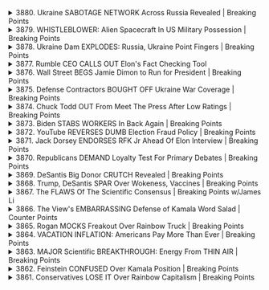 <details>
<summary>3880. Ukraine SABOTAGE NETWORK Across Russia Revealed | Breaking Points</summary><br>

<a href="https://www.youtube.com/watch?v=-6h6WuzVvB4" target="_blank">
    <img src="https://img.youtube.com/vi/-6h6WuzVvB4/maxresdefault.jpg" 
        alt="[Youtube]" width="200">
</a>

# Ukraine SABOTAGE NETWORK Across Russia Revealed | Breaking Points


</details>

<details>
<summary>3879. WHISTLEBLOWER: Alien Spacecraft In US Military Possession | Breaking Points</summary><br>

<a href="https://www.youtube.com/watch?v=-K4PwLz_uvg" target="_blank">
    <img src="https://img.youtube.com/vi/-K4PwLz_uvg/maxresdefault.jpg" 
        alt="[Youtube]" width="200">
</a>

# WHISTLEBLOWER: Alien Spacecraft In US Military Possession | Breaking Points


</details>

<details>
<summary>3878. Ukraine Dam EXPLODES: Russia, Ukraine Point Fingers | Breaking Points</summary><br>

<a href="https://www.youtube.com/watch?v=twsB1bZVvME" target="_blank">
    <img src="https://img.youtube.com/vi/twsB1bZVvME/maxresdefault.jpg" 
        alt="[Youtube]" width="200">
</a>

# Ukraine Dam EXPLODES: Russia, Ukraine Point Fingers | Breaking Points


</details>

<details>
<summary>3877. Rumble CEO CALLS OUT Elon's Fact Checking Tool</summary><br>

<a href="https://www.youtube.com/watch?v=2EmMjnKMXrM" target="_blank">
    <img src="https://img.youtube.com/vi/2EmMjnKMXrM/maxresdefault.jpg" 
        alt="[Youtube]" width="200">
</a>

# Rumble CEO CALLS OUT Elon's Fact Checking Tool


</details>

<details>
<summary>3876. Wall Street BEGS Jamie Dimon to Run for President | Breaking Points</summary><br>

<a href="https://www.youtube.com/watch?v=N8eG6_xju5w" target="_blank">
    <img src="https://img.youtube.com/vi/N8eG6_xju5w/maxresdefault.jpg" 
        alt="[Youtube]" width="200">
</a>

# Wall Street BEGS Jamie Dimon to Run for President | Breaking Points


</details>

<details>
<summary>3875. Defense Contractors BOUGHT OFF Ukraine War Coverage | Breaking Points</summary><br>

<a href="https://www.youtube.com/watch?v=VkXgd1qSLKQ" target="_blank">
    <img src="https://img.youtube.com/vi/VkXgd1qSLKQ/maxresdefault.jpg" 
        alt="[Youtube]" width="200">
</a>

# Defense Contractors BOUGHT OFF Ukraine War Coverage | Breaking Points


</details>

<details>
<summary>3874. Chuck Todd OUT From Meet The Press After Low Ratings | Breaking Points</summary><br>

<a href="https://www.youtube.com/watch?v=MkQcjYJXfTY" target="_blank">
    <img src="https://img.youtube.com/vi/MkQcjYJXfTY/maxresdefault.jpg" 
        alt="[Youtube]" width="200">
</a>

# Chuck Todd OUT From Meet The Press After Low Ratings | Breaking Points


</details>

<details>
<summary>3873. Biden STABS WORKERS In Back Again | Breaking Points</summary><br>

<a href="https://www.youtube.com/watch?v=-xlSsD4GANA" target="_blank">
    <img src="https://img.youtube.com/vi/-xlSsD4GANA/maxresdefault.jpg" 
        alt="[Youtube]" width="200">
</a>

# Biden STABS WORKERS In Back Again | Breaking Points


</details>

<details>
<summary>3872. YouTube REVERSES DUMB Election Fraud Policy | Breaking Points</summary><br>

<a href="https://www.youtube.com/watch?v=mbN9KCyVIpg" target="_blank">
    <img src="https://img.youtube.com/vi/mbN9KCyVIpg/maxresdefault.jpg" 
        alt="[Youtube]" width="200">
</a>

# YouTube REVERSES DUMB Election Fraud Policy | Breaking Points


</details>

<details>
<summary>3871. Jack Dorsey ENDORSES RFK Jr Ahead Of Elon Interview | Breaking Points</summary><br>

<a href="https://www.youtube.com/watch?v=IAFk95TaD88" target="_blank">
    <img src="https://img.youtube.com/vi/IAFk95TaD88/maxresdefault.jpg" 
        alt="[Youtube]" width="200">
</a>

# Jack Dorsey ENDORSES RFK Jr Ahead Of Elon Interview | Breaking Points


</details>

<details>
<summary>3870. Republicans DEMAND Loyalty Test For Primary Debates | Breaking Points</summary><br>

<a href="https://www.youtube.com/watch?v=Ccx1PMGa3r4" target="_blank">
    <img src="https://img.youtube.com/vi/Ccx1PMGa3r4/maxresdefault.jpg" 
        alt="[Youtube]" width="200">
</a>

# Republicans DEMAND Loyalty Test For Primary Debates | Breaking Points


</details>

<details>
<summary>3869. DeSantis Big Donor CRUTCH Revealed | Breaking Points</summary><br>

<a href="https://www.youtube.com/watch?v=ZrMXrgDpcSA" target="_blank">
    <img src="https://img.youtube.com/vi/ZrMXrgDpcSA/maxresdefault.jpg" 
        alt="[Youtube]" width="200">
</a>

# DeSantis Big Donor CRUTCH Revealed | Breaking Points


</details>

<details>
<summary>3868. Trump, DeSantis SPAR Over Wokeness, Vaccines | Breaking Points</summary><br>

<a href="https://www.youtube.com/watch?v=SEdMLhDcDh0" target="_blank">
    <img src="https://img.youtube.com/vi/SEdMLhDcDh0/maxresdefault.jpg" 
        alt="[Youtube]" width="200">
</a>

# Trump, DeSantis SPAR Over Wokeness, Vaccines | Breaking Points


</details>

<details>
<summary>3867. The FLAWS Of The Scientific Consensus | Breaking Points w/James Li</summary><br>

<a href="https://www.youtube.com/watch?v=WY73ntAWihE" target="_blank">
    <img src="https://img.youtube.com/vi/WY73ntAWihE/maxresdefault.jpg" 
        alt="[Youtube]" width="200">
</a>

# The FLAWS Of The Scientific Consensus | Breaking Points w/James Li


</details>

<details>
<summary>3866. The View's EMBARRASSING Defense of Kamala Word Salad | Counter Points</summary><br>

<a href="https://www.youtube.com/watch?v=uymHSFjZ-gk" target="_blank">
    <img src="https://img.youtube.com/vi/uymHSFjZ-gk/maxresdefault.jpg" 
        alt="[Youtube]" width="200">
</a>

# The View's EMBARRASSING Defense of Kamala Word Salad | Counter Points


</details>

<details>
<summary>3865. Rogan MOCKS Freakout Over Rainbow Truck | Breaking Points</summary><br>

<a href="https://www.youtube.com/watch?v=UU5bc5asgBQ" target="_blank">
    <img src="https://img.youtube.com/vi/UU5bc5asgBQ/maxresdefault.jpg" 
        alt="[Youtube]" width="200">
</a>

# Rogan MOCKS Freakout Over Rainbow Truck | Breaking Points


</details>

<details>
<summary>3864. VACATION INFLATION: Americans Pay More Than Ever | Breaking Points</summary><br>

<a href="https://www.youtube.com/watch?v=pVpUZ-irtH0" target="_blank">
    <img src="https://img.youtube.com/vi/pVpUZ-irtH0/maxresdefault.jpg" 
        alt="[Youtube]" width="200">
</a>

# VACATION INFLATION: Americans Pay More Than Ever | Breaking Points


</details>

<details>
<summary>3863. MAJOR Scientific BREAKTHROUGH: Energy From THIN AIR | Breaking Points</summary><br>

<a href="https://www.youtube.com/watch?v=jBzzdIspROc" target="_blank">
    <img src="https://img.youtube.com/vi/jBzzdIspROc/maxresdefault.jpg" 
        alt="[Youtube]" width="200">
</a>

# MAJOR Scientific BREAKTHROUGH: Energy From THIN AIR | Breaking Points


</details>

<details>
<summary>3862. Feinstein CONFUSED Over Kamala Position | Breaking Points</summary><br>

<a href="https://www.youtube.com/watch?v=Bqc9h8cHeaE" target="_blank">
    <img src="https://img.youtube.com/vi/Bqc9h8cHeaE/maxresdefault.jpg" 
        alt="[Youtube]" width="200">
</a>

# Feinstein CONFUSED Over Kamala Position | Breaking Points


</details>

<details>
<summary>3861. Conservatives LOSE IT Over Rainbow Capitalism   | Breaking Points</summary><br>

<a href="https://www.youtube.com/watch?v=FxiHxuCFok4" target="_blank">
    <img src="https://img.youtube.com/vi/FxiHxuCFok4/maxresdefault.jpg" 
        alt="[Youtube]" width="200">
</a>

# Conservatives LOSE IT Over Rainbow Capitalism   | Breaking Points


</details>

